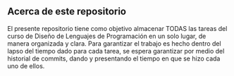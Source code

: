## Acerca de este repositorio

El presente repositorio tiene como objetivo almacenar TODAS las tareas del curso de Diseño de Lenguajes de Programación en un solo lugar, de manera organizada y clara. Para garantizar el trabajo es hecho dentro del lapso del tiempo dado para cada tarea, se espera garantizar por medio del historial de commits, dando y presentando el tiempo en que se hizo cada uno de ellos.